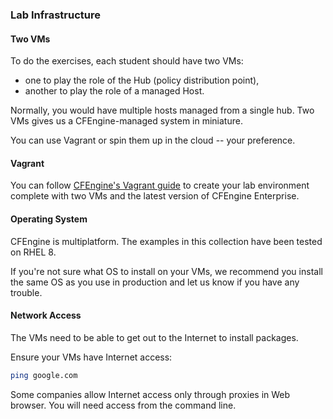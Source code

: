 ### Lab Infrastructure

#### Two VMs

To do the exercises, each student should have two VMs:

- one to play the role of the Hub (policy distribution point),
- another to play the role of a managed Host.

Normally, you would have multiple hosts managed from a single hub.
Two VMs gives us a CFEngine-managed system in miniature.

You can use Vagrant or spin them up in the cloud -- your preference.

#### Vagrant

You can follow [CFEngine's Vagrant
guide](https://docs.cfengine.com/latest/guide-installation-and-configuration-general-installation-installation-enterprise-vagrant.html)
to create your lab environment complete with two VMs and the latest
version of CFEngine Enterprise.

#### Operating System

CFEngine is multiplatform.
The examples in this collection have been tested on RHEL 8.

If you're not sure what OS to install on your VMs, we recommend you
install the same OS as you use in production and let us know if you have
any trouble.

#### Network Access

The VMs need to be able to get out to the Internet to install
packages.

Ensure your VMs have Internet access:

```bash
ping google.com
```

Some companies allow Internet access only through proxies in Web
browser. You will need access from the command line.

